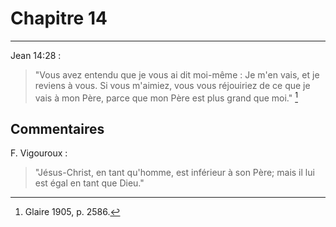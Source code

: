 # Chapitre 14

***

Jean 14:28 :

> "Vous avez entendu que je vous ai dit moi-même : Je m'en vais, et je reviens à vous. Si vous m'aimiez, vous vous réjouiriez de ce que je vais à mon Père, parce que mon Père est plus grand que moi." [^1]

[^1]: Glaire 1905, p. 2586.

## Commentaires

F. Vigouroux : 

> "Jésus-Christ, en tant qu'homme, est inférieur à son Père; mais il lui est égal en tant que Dieu."

[^2]: Glaire 1905, p. 2586.

